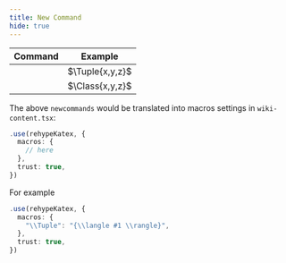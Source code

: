 ```yaml
---
title: New Command
hide: true
---
```



| Command                                        | Example         |
| ---------------------------------------------- | --------------- |
| $\newcommand{\Tuple}[1]{\left< x,y,z \right>}$ | $\Tuple{x,y,z}$ |
| $\newcommand{\Class}[1]{\left\{ #1 \right\}}$  | $\Class{x,y,z}$ |

The above `newcommands` would be translated into macros settings in `wiki-content.tsx`: 

```typescript
.use(rehypeKatex, {
  macros: {
    // here
  },
  trust: true,
})
```

For example

```typescript
.use(rehypeKatex, {
  macros: {
    "\\Tuple": "{\\langle #1 \\rangle}",
  },
  trust: true,
})
```